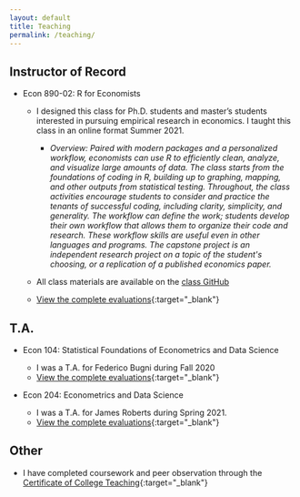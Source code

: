 ```yaml
---
layout: default
title: Teaching
permalink: /teaching/
---
```


## Instructor of Record 

* Econ 890-02: R for Economists
	* I designed this class for Ph.D. students and master’s students interested in pursuing empirical research in economics. I taught this class in an online format Summer 2021.
		- _Overview: Paired with modern packages and a personalized workflow, economists can use R to efficiently clean, analyze, and visualize large amounts of data. The class starts from the foundations of coding in R, building up to graphing, mapping, and other outputs from statistical testing. Throughout, the class activities encourage students to consider and practice the tenants of successful coding, including clarity, simplicity, and generality. The workflow can define the work; students develop their own workflow that allows them to organize their code and research. These workflow skills are useful even in other languages and programs. The capstone project is an independent research project on a topic of the student's choosing, or a replication of a published economics paper._
	
	* All class materials are available on the [class GitHub](https://github.com/r-for-economists)
	* [View the complete evaluations](https://www.dropbox.com/s/f8fystdpnxc6don/Ziff_Anna_Econ%20890.pdf?dl=0){:target="_blank"}


## T.A.
* Econ 104: Statistical Foundations of Econometrics and Data Science
	* I was a T.A. for Federico Bugni during Fall 2020
	* [View the complete evaluations](https://www.dropbox.com/s/kzoov8nko2mhg5t/Ziff_Anna_Econ%20104.pdf?dl=0){:target="_blank"}

* Econ 204: Econometrics and Data Science
	* I was a T.A. for James Roberts during Spring 2021. 
	* [View the complete evaluations](https://www.dropbox.com/s/kjijwsarvrrdj5s/Ziff_Anna_Econ%20204.pdf?dl=0){:target="_blank"}



## Other 
* I have completed coursework and peer observation through the [Certificate of College Teaching](https://gradschool.duke.edu/professional-development/programs/certificate-college-teaching){:target="_blank"}

